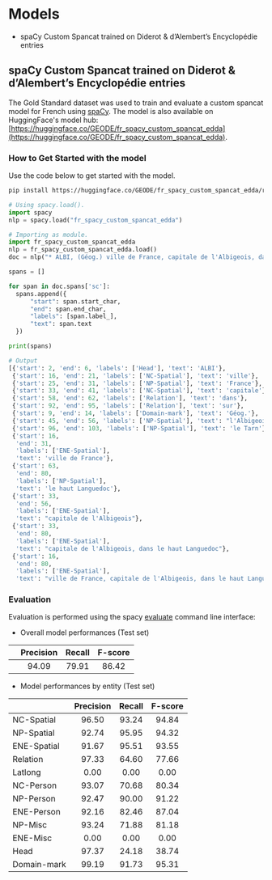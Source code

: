 # Models

* spaCy Custom Spancat trained on Diderot & d’Alembert’s Encyclopédie entries



## spaCy Custom Spancat trained on Diderot & d’Alembert’s Encyclopédie entries

The Gold Standard dataset was used to train and evaluate a custom spancat model for French using [spaCy](https://spacy.io).
The model is also available on HuggingFace's model hub: [https://huggingface.co/GEODE/fr_spacy_custom_spancat_edda](https://huggingface.co/GEODE/fr_spacy_custom_spancat_edda).


### How to Get Started with the model

Use the code below to get started with the model.

```bash
pip install https://huggingface.co/GEODE/fr_spacy_custom_spancat_edda/resolve/main/fr_spacy_custom_spancat_edda-any-py3-none-any.whl
```

```python
# Using spacy.load().
import spacy
nlp = spacy.load("fr_spacy_custom_spancat_edda")

# Importing as module.
import fr_spacy_custom_spancat_edda
nlp = fr_spacy_custom_spancat_edda.load()
doc = nlp("* ALBI, (Géog.) ville de France, capitale de l'Albigeois, dans le haut Languedoc : elle est sur le Tarn. Long. 19. 49. lat. 43. 55. 44.")

spans = []

for span in doc.spans['sc']:
  spans.append({
      "start": span.start_char,
      "end": span.end_char,
      "labels": [span.label_],
      "text": span.text
  })

print(spans)

# Output
[{'start': 2, 'end': 6, 'labels': ['Head'], 'text': 'ALBI'},
 {'start': 16, 'end': 21, 'labels': ['NC-Spatial'], 'text': 'ville'},
 {'start': 25, 'end': 31, 'labels': ['NP-Spatial'], 'text': 'France'},
 {'start': 33, 'end': 41, 'labels': ['NC-Spatial'], 'text': 'capitale'},
 {'start': 58, 'end': 62, 'labels': ['Relation'], 'text': 'dans'},
 {'start': 92, 'end': 95, 'labels': ['Relation'], 'text': 'sur'},
 {'start': 9, 'end': 14, 'labels': ['Domain-mark'], 'text': 'Géog.'},
 {'start': 45, 'end': 56, 'labels': ['NP-Spatial'], 'text': "l'Albigeois"},
 {'start': 96, 'end': 103, 'labels': ['NP-Spatial'], 'text': 'le Tarn'},
 {'start': 16,
  'end': 31,
  'labels': ['ENE-Spatial'],
  'text': 'ville de France'},
 {'start': 63,
  'end': 80,
  'labels': ['NP-Spatial'],
  'text': 'le haut Languedoc'},
 {'start': 33,
  'end': 56,
  'labels': ['ENE-Spatial'],
  'text': "capitale de l'Albigeois"},
 {'start': 33,
  'end': 80,
  'labels': ['ENE-Spatial'],
  'text': "capitale de l'Albigeois, dans le haut Languedoc"},
 {'start': 16,
  'end': 80,
  'labels': ['ENE-Spatial'],
  'text': "ville de France, capitale de l'Albigeois, dans le haut Languedoc"}]
```


### Evaluation

Evaluation is performed using the spacy [evaluate](https://spacy.io/api/cli#evaluate) command line interface:

* Overall model performances (Test set)


|   | Precision | Recall | F-score |
|---|:---:|:---:|:---:|
|    | 94.09   | 79.91   | 86.42 | 



* Model performances by entity (Test set)

|   | Precision | Recall | F-score |
|---|:---:|:---:|:---:|
| NC-Spatial    |  96.50  |  93.24  |  94.84 |
| NP-Spatial    |  92.74  |  95.95  |  94.32 |
| ENE-Spatial   |  91.67  |  95.51  |  93.55 |
| Relation      |  97.33  |  64.60  |  77.66 |
| Latlong       |  0.00   |  0.00   |  0.00  |
| NC-Person     |  93.07  |  70.68  |  80.34 |
| NP-Person     |  92.47  |  90.00  |  91.22 |
| ENE-Person    |  92.16  |  82.46  |  87.04 |
| NP-Misc       |  93.24  |  71.88  |  81.18 |
| ENE-Misc      |  0.00   |  0.00   |  0.00  |
| Head          |  97.37  |  24.18  |  38.74 |
| Domain-mark   |  99.19  |  91.73  |  95.31 |
